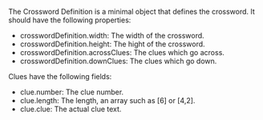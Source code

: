 The Crossword Definition is a minimal object that defines the
crossword. It should have the following properties:

- crosswordDefinition.width: The width of the crossword.
- crosswordDefinition.height: The hight of the crossword.
- crosswordDefinition.acrossClues: The clues which go across.
- crosswordDefinition.downClues: The clues which go down.

Clues have the following fields:

- clue.number: The clue number.
- clue.length: The length, an array such as [6] or [4,2].
- clue.clue: The actual clue text.
